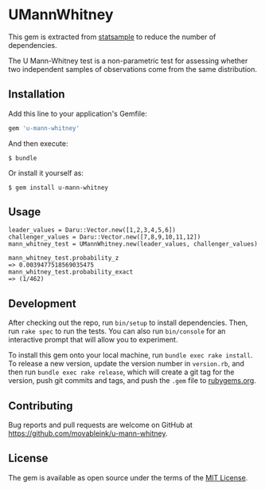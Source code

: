 # UMannWhitney

This gem is extracted from [statsample](https://github.com/sciruby/statsample) to reduce the number of dependencies.

The U Mann-Whitney test is a non-parametric test for assessing whether two independent samples of observations come from the same distribution.


## Installation

Add this line to your application's Gemfile:

```ruby
gem 'u-mann-whitney'
```

And then execute:

    $ bundle

Or install it yourself as:

    $ gem install u-mann-whitney

## Usage

```
leader_values = Daru::Vector.new([1,2,3,4,5,6])
challenger_values = Daru::Vector.new([7,8,9,10,11,12])
mann_whitney_test = UMannWhitney.new(leader_values, challenger_values)

mann_whitney_test.probability_z
=> 0.0039477518569035475
mann_whitney_test.probability_exact
=> (1/462)
```

## Development

After checking out the repo, run `bin/setup` to install dependencies. Then, run `rake spec` to run the tests. You can also run `bin/console` for an interactive prompt that will allow you to experiment.

To install this gem onto your local machine, run `bundle exec rake install`. To release a new version, update the version number in `version.rb`, and then run `bundle exec rake release`, which will create a git tag for the version, push git commits and tags, and push the `.gem` file to [rubygems.org](https://rubygems.org).

## Contributing

Bug reports and pull requests are welcome on GitHub at https://github.com/movableink/u-mann-whitney.

## License

The gem is available as open source under the terms of the [MIT License](http://opensource.org/licenses/MIT).
